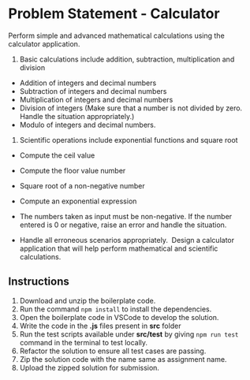 # Problem Statement - Calculator

Perform simple and advanced mathematical calculations using the calculator application.​

1. Basic calculations include addition, subtraction, multiplication and division​

- Addition of integers and decimal numbers​​
- Subtraction of integers and decimal numbers​
- Multiplication of integers and decimal numbers​
- Division of integers (Make sure that a number is not divided by zero. Handle the situation appropriately.)​
- Modulo of integers and decimal numbers​​.

1. Scientific operations include exponential functions and square root ​

- Compute the ceil value​
- Compute the floor value number​
- Square root of a non-negative number
- Compute an exponential expression​ 

- The numbers taken as input must be non-negative. If the number entered is 0 or negative, raise an error and handle the situation.​
- Handle all erroneous scenarios appropriately.​
​
Design a calculator application that will help perform mathematical and scientific calculations.

## Instructions

1. Download and unzip the boilerplate code.
2. Run the command `npm install` to install the dependencies.
3. Open the boilerplate code in VSCode to develop the solution.
4. Write the code in the **.js** files present in **src** folder
5. Run the test scripts available under **src/test** by giving `npm run test` command in the terminal to test locally.
6. Refactor the solution to ensure all test cases are passing.
7. Zip the solution code with the name same as assignment name.
8. Upload the zipped solution for submission.
